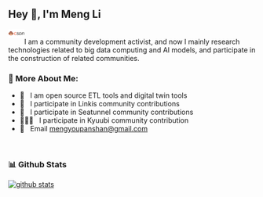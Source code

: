 ## Hey 👋, I'm Meng Li
<a href='https://blog.csdn.net/qq_19968255?type=blog'><img align='left' alt="csdn" src="img/csdn.png" height='18px'/></a>
<br/>
I am a community development activist, and now I mainly research technologies related to big data computing and AI models, and participate in the construction of related communities.
<br/>


### 🧐 More About Me:

- 🔭 &nbsp; I am open source ETL tools and digital twin tools
- 🤝 &nbsp; I participate in Linkis community contributions
- 🌱 &nbsp; I participate in Seatunnel community contributions
- 👨🏻‍💻 &nbsp; I participate in Kyuubi community contribution
- 🎨 &nbsp; Email mengyoupanshan@gmail.com
<br>


### 📊 Github Stats
<a href='https://github.com/rahul-jha98/github-stats-transparent'>

![github stats](https://github-readme-stats.vercel.app/api?username=Dlimeng&show_icons=true)

</a>

<br>

